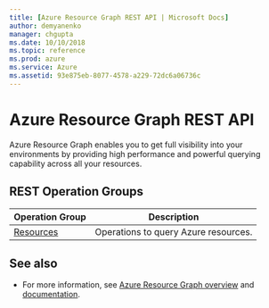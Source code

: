 ```yaml
---
title: [Azure Resource Graph REST API | Microsoft Docs]
author: demyanenko
manager: chgupta
ms.date: 10/10/2018
ms.topic: reference
ms.prod: azure
ms.service: Azure
ms.assetid: 93e875eb-8077-4578-a229-72dc6a06736c
---
```


# Azure Resource Graph REST API

Azure Resource Graph enables you to get full visibility into your environments by providing high performance and powerful querying capability across all your resources.


## REST Operation Groups

| Operation Group | Description |
|-----------------|-------------|
| [Resources](xref:management.azure.com.azureresourcegraph.resources) |Operations to query Azure resources.|

## See also

- For more information, see [Azure Resource Graph overview](https://azure.microsoft.com/en-us/features/resource-graph/) and [documentation](https://docs.microsoft.com/en-us/azure/governance/resource-graph/overview).

